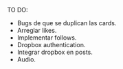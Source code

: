 TO DO:
- Bugs de que se duplican las cards.
- Arreglar likes.
- Implementar follows.
- Dropbox authentication.
- Integrar dropbox en posts.
- Audio.
